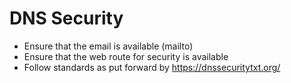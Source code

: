 # DNS Security

- Ensure that the email is available (mailto)
- Ensure that the web route for security is available
- Follow standards as put forward by https://dnssecuritytxt.org/